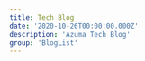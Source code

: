 ```yaml
---
title: Tech Blog
date: '2020-10-26T00:00:00.000Z'
description: 'Azuma Tech Blog'
group: 'BlogList'
---
```

